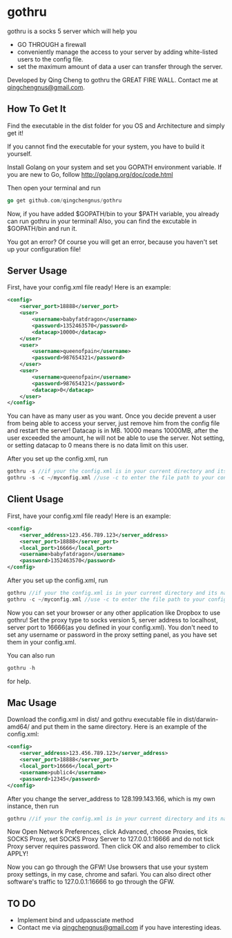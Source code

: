 gothru
=======
gothru is a socks 5 server which will help you

* GO THROUGH a firewall
* conveniently manage the access to your server by adding white-listed users to the config file.
* set the maximum amount of data a user can transfer through the server.


Developed by Qing Cheng to gothru the GREAT FIRE WALL. Contact me at qingchengnus@gmail.com.

## How To Get It

Find the executable in the dist folder for you OS and Architecture and simply get it!

If you cannot find the executable for your system, you have to build it yourself.

Install Golang on your system and set you GOPATH environment variable. If you are new to Go, follow http://golang.org/doc/code.html

Then open your terminal and run

```go
go get github.com/qingchengnus/gothru
```
Now, if you have added $GOPATH/bin to your $PATH variable, you already can run gothru in your terminal!
Also, you can find the excutable in $GOPATH/bin and run it.

You got an error? Of course you will get an error, because you haven't set up your configuration file!

## Server Usage

First, have your config.xml file ready! Here is an example:
```xml
<config>
    <server_port>18888</server_port>
    <user>
    	<username>babyfatdragon</username>
    	<password>1352463570</password>
        <datacap>10000</datacap>
    </user>
    <user>
    	<username>queenofpain</username>
    	<password>987654321</password>
    </user>
    <user>
        <username>queenofpain</username>
        <password>987654321</password>
        <datacap>0</datacap>
    </user>
</config>
```
You can have as many user as you want. Once you decide prevent a user from being able to access your server, just remove him from  the config file and restart the server!
Datacap is in MB. 10000 means 10000MB, after the user exceeded  the amount, he will not be able to use the server.
Not setting, or setting datacap to 0 means there is no data limit on this user.

After you set up the config.xml, run
```go
gothru -s //if your the config.xml is in your current directory and its name is exactly config.xml!
gothru -s -c ~/myconfig.xml //use -c to enter the file path to your configuration file.
```

## Client Usage
First, have your config.xml file ready! Here is an example:
```xml
<config>
    <server_address>123.456.789.123</server_address>
    <server_port>18888</server_port>
    <local_port>16666</local_port>
    <username>babyfatdragon</username>
    <password>1352463570</password>
</config>
```
After you set up the config.xml, run
```go
gothru //if your the config.xml is in your current directory and its name is exactly config.xml!
gothru -c ~/myconfig.xml //use -c to enter the file path to your configuration file.
```

Now you can set your browser or any other application like Dropbox to use gothru! Set the proxy type to socks version 5, server address to localhost, server port to 16666(as you defined in your config.xml). You don't need to set any username or password in the proxy setting panel, as you have set them in your config.xml.

You can also run
```go
gothru -h
```
for help.

## Mac Usage
Download the config.xml in dist/ and gothru executable file in dist/darwin-amd64/ and put them in the same directory. Here is an example of the config.xml:
```xml
<config>
    <server_address>123.456.789.123</server_address>
    <server_port>18888</server_port>
    <local_port>16666</local_port>
    <username>public4</username>
    <password>12345</password>
</config>
```
After you change the server_address to 128.199.143.166, which is my own instance, then run
```go
gothru //if your the config.xml is in your current directory and its name is exactly config.xml!
```

Now Open Network Preferences, click Advanced, choose Proxies, tick SOCKS Proxy, set SOCKS Proxy Server to 127.0.0.1:16666 and do not tick Proxy server requires password. Then click OK and also remember to click APPLY!

Now you can go through the GFW! Use browsers that use your system proxy settings, in my case, chrome and safari. You can also direct other software's traffic to 127.0.0.1:16666 to go through the GFW.

## TO DO
* Implement bind and udpassciate method
* Contact me via qingchengnus@gmail.com if you have interesting ideas.
